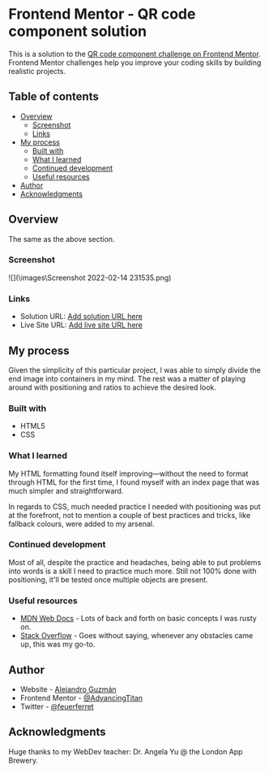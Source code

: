 # Frontend Mentor - QR code component solution

This is a solution to the [QR code component challenge on Frontend Mentor](https://www.frontendmentor.io/challenges/qr-code-component-iux_sIO_H). Frontend Mentor challenges help you improve your coding skills by building realistic projects.

## Table of contents

- [Overview](#overview)
  - [Screenshot](#screenshot)
  - [Links](#links)
- [My process](#my-process)
  - [Built with](#built-with)
  - [What I learned](#what-i-learned)
  - [Continued development](#continued-development)
  - [Useful resources](#useful-resources)
- [Author](#author)
- [Acknowledgments](#acknowledgments)

## Overview

The same as the above section.

### Screenshot

![](\images\Screenshot 2022-02-14 231535.png)

### Links

- Solution URL: [Add solution URL here](https://your-solution-url.com)
- Live Site URL: [Add live site URL here](https://your-live-site-url.com)

## My process
Given the simplicity of this particular project, I was able to simply divide the end image into containers in my mind. The rest was a matter of playing around with positioning and ratios to achieve the desired look.

### Built with

- HTML5
- CSS

### What I learned

My HTML formatting found itself improving—without the need to format through HTML for the first time, I found myself with an index page that was much simpler and straightforward.

In regards to CSS, much needed practice I needed with positioning was put at the forefront, not to mention a couple of best practices and tricks, like fallback colours, were added to my arsenal.

### Continued development

Most of all, despite the practice and headaches, being able to put problems into words is a skill I need to practice much more. Still not 100% done with positioning, it'll be tested once multiple objects are present.

### Useful resources

- [MDN Web Docs](https://developer.mozilla.org) - Lots of back and forth on basic concepts I was rusty on.
- [Stack Overflow](https://stackoverflow.com/) - Goes without saying, whenever any obstacles came up, this was my go-to.

## Author

- Website - [Alejandro Guzmán](https://github.com/AdvancingTitan)
- Frontend Mentor - [@AdvancingTitan](https://www.frontendmentor.io/profile/AdvancingTitan)
- Twitter - [@feuerferret](https://www.twitter.com/feuerferret)

## Acknowledgments

Huge thanks to my WebDev teacher: Dr. Angela Yu @ the London App Brewery.
